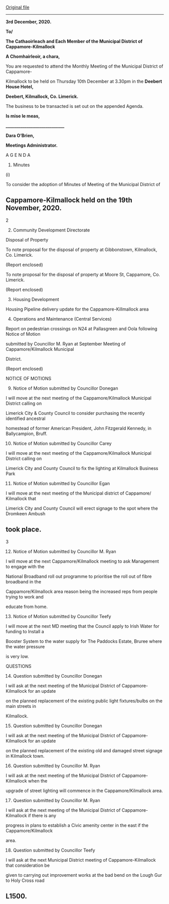 [Original file](https://www.limerick.ie/sites/default/files/media/documents/2020-12/01-agenda-10th-december-2020-md-meeting.pdf)

---
**3rd** **December, 2020.**

**To/**

**The Cathaoirleach and Each Member of the Municipal District of Cappamore-Kilmallock**

**A Chomhairleoir, a chara,**

You are requested to attend the Monthly Meeting of the Municipal District of Cappamore-

Kilmallock to be held on Thursday 10th December at 3.30pm in the **Deebert House Hotel,**

**Deebert, Kilmallock, Co. Limerick.**

The business to be transacted is set out on the appended Agenda.

**Is mise le meas,**

**\_\_\_\_\_\_\_\_\_\_\_\_\_\_\_\_\_\_\_\_\_\_\_\_\_\_\_\_**

**Dara O’Brien,**

**Meetings Administrator.**

A G E N D A

1. Minutes

(i)

To consider the adoption of Minutes of Meeting of the Municipal District of

Cappamore-Kilmallock held on the 19th November, 2020.
---
2

2. Community Development Directorate

Disposal of Property

To note proposal for the disposal of property at Gibbonstown, Kilmallock, Co. Limerick.

(Report enclosed)

To note proposal for the disposal of property at Moore St, Cappamore, Co. Limerick.

(Report enclosed)

3. Housing Development

Housing Pipeline delivery update for the Cappamore-Killmallock area

4. Operations and Maintenance (Central Services)

Report on pedestrian crossings on N24 at Pallasgreen and Oola following Notice of Motion

submitted by Councillor M. Ryan at September Meeting of Cappamore/Kilmallock Municipal

District.

(Report enclosed)

NOTICE OF MOTIONS

9. Notice of Motion submitted by Councillor Donegan

I will move at the next meeting of the Cappamore/Kilmallock Municipal District calling on

Limerick City & County Council to consider purchasing the recently identified ancestral

homestead of former American President, John Fitzgerald Kennedy, in Ballycampion, Bruff.

10. Notice of Motion submitted by Councillor Carey

I will move at the next meeting of the Cappamore/Kilmallock Municipal District calling on

Limerick City and County Council to fix the lighting at Kilmallock Business Park

11. Notice of Motion submitted by Councillor Egan

I will move at the next meeting of the Municipal district of Cappamore/ Kilmallock that

Limerick City and County Council will erect signage to the spot where the Dromkeen Ambush

took place.
---
3

12. Notice of Motion submitted by Councillor M. Ryan

I will move at the next Cappamore/Kilmallock meeting to ask Management to engage with the

National Broadband roll out programme to prioritise the roll out of fibre broadband in the

Cappamore/Kilmallock area reason being the increased reps from people trying to work and

educate from home.

13. Notice of Motion submitted by Councillor Teefy

I will move at the next MD meeting that the Council apply to Irish Water for funding to Install a

Booster System to the water supply for The Paddocks Estate, Bruree where the water pressure

is very low.

QUESTIONS

14. Question submitted by Councillor Donegan

I will ask at the next meeting of the Municipal District of Cappamore-Kilmallock for an update

on the planned replacement of the existing public light fixtures/bulbs on the main streets in

Kilmallock.

15. Question submitted by Councillor Donegan

I will ask at the next meeting of the Municipal District of Cappamore-Kilmallock for an update

on the planned replacement of the existing old and damaged street signage in Kilmallock town.

16. Question submitted by Councillor M. Ryan

I will ask at the next meeting of the Municipal District of Cappamore-Kilmallock when the

upgrade of street lighting will commence in the Cappamore/Kilmallock area.

17. Question submitted by Councillor M. Ryan

I will ask at the next meeting of the Municipal District of Cappamore-Kilmallock if there is any

progress in plans to establish a Civic amenity center in the east if the Cappamore/Kilmallock

area.

18. Question submitted by Councillor Teefy

I will ask at the next Municipal District meeting of Cappamore-Kilmallock that consideration be

given to carrying out improvement works at the bad bend on the Lough Gur to Holy Cross road

L1500.
---
